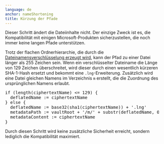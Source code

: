 ```yaml
---
language: de
anchor: nameShortening
title: Kürzung der Pfade
---
```

<p class="lead">Dieser Schritt ändert die Dateiinhalte nicht. Der einzige Zweck ist es, die Kompatibilität mit einigen Microsoft-Produkten sicherzustellen, die noch immer keine langen Pfade unterstützen.</p>

Trotz der flachen Ordnerhierarchie, die durch die [Dateinamensverschlüsselung erzeugt wird](#nameEncryption), kann der Pfad zu einer Datei länger als 255 Zeichen sein. Wenn ein verschlüsselter Dateiname die Länge von 129 Zeichen überschreitet, wird dieser durch einen wesentlich kürzeren SHA-1-Hash ersetzt und bekommt eine <code>.lng</code>-Erweiterung. Zusätzlich wird eine Datei gleichen Namens im Verzeichnis <code>m</code> erstellt, die die Zuordnung des ursprünglichen Namens erlaubt.

<pre>
if (length(ciphertextName) <= 129) {
  deflatedName := ciphertextName
} else {
  deflatedName := base32(sha1(ciphertextName)) + '.lng'
  metadataPath := vaultRoot + '/m/' + substr(deflatedName, 0, 2) + '/' + substr(deflatedName, 2, 2)
  metadataContent := ciphertextName
}
</pre>

Durch diesen Schritt wird keine zusätzliche Sicherheit erreicht, sondern lediglich die Kompatibilität maximiert.
